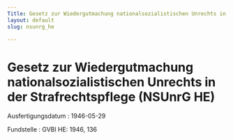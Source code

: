 ```yaml
---
Title: Gesetz zur Wiedergutmachung nationalsozialistischen Unrechts in der Strafrechtspflege
layout: default
slug: nsunrg_he

---
```


# Gesetz zur Wiedergutmachung nationalsozialistischen Unrechts in der Strafrechtspflege (NSUnrG HE)

Ausfertigungsdatum
:   1946-05-29

Fundstelle
:   GVBl HE: 1946, 136

